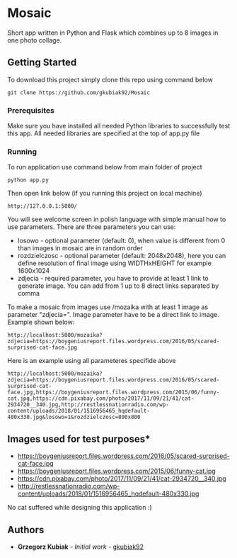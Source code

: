 # Mosaic

Short app written in Python and Flask which combines up to 8 images in one photo collage. 

## Getting Started

To download this project simply clone this repo using command below
```
git clone https://github.com/gkubiak92/Mosaic
```

### Prerequisites

Make sure you have installed all needed Python libraries to successfully test this app.
All needed libraries are specified at the top of app.py file

### Running

To run application use command below from main folder of project
```
python app.py
```

Then open link below (if you running this project on local machine)
```
http://127.0.0.1:5000/
```

You will see welcome screen in polish language with simple manual how to use parameters.
There are three parameters you can use:
* losowo - optional parameter (default: 0), when value is different from 0 than images in mosaic are in random order
* rozdzielczosc - optional parameter (default: 2048x2048), here you can define resolution of final image using WIDTHxHEIGHT for example 1600x1024
* zdjecia - required parameter, you have to provide at least 1 link to generate image. You can add from 1 up to 8 direct links separated by comma

To make a mosaic from images use /mozaika with at least 1 image as parameter "zdjecia=".
Image parameter have to be a direct link to image. Example shown below:

```
http://localhost:5000/mozaika?zdjecia=https://boygeniusreport.files.wordpress.com/2016/05/scared-surprised-cat-face.jpg
```

Here is an example using all parameteres specifide above

```
http://localhost:5000/mozaika?zdjecia=https://boygeniusreport.files.wordpress.com/2016/05/scared-surprised-cat-face.jpg,https://boygeniusreport.files.wordpress.com/2015/06/funny-cat.jpg,https://cdn.pixabay.com/photo/2017/11/09/21/41/cat-2934720__340.jpg,http://restlessnationradio.com/wp-content/uploads/2018/01/1516956465_hqdefault-480x330.jpg&losowo=1&rozdzielczosc=800x800
```



## Images used for test purposes*

* https://boygeniusreport.files.wordpress.com/2016/05/scared-surprised-cat-face.jpg
* https://boygeniusreport.files.wordpress.com/2015/06/funny-cat.jpg
* https://cdn.pixabay.com/photo/2017/11/09/21/41/cat-2934720__340.jpg
* http://restlessnationradio.com/wp-content/uploads/2018/01/1516956465_hqdefault-480x330.jpg

No cat suffered while designing this application :)

## Authors

* **Grzegorz Kubiak** - *Initial work* - [gkubiak92](https://github.com/gkubiak92)
